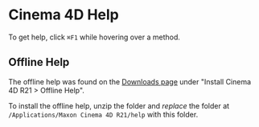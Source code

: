 # Cinema 4D Help

To get help, click `⌘F1` while hovering over a method.

## Offline Help

The offline help was found on the [Downloads page](https://www.maxon.net/en-us/support/downloads/) under "Install Cinema 4D R21 > Offline Help".

To install the offline help, unzip the folder and *replace* the folder at `/Applications/Maxon Cinema 4D R21/help` with this folder.